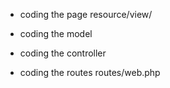 * coding the page
resource/view/


* coding the model

* coding the controller

* coding the routes
routes/web.php
